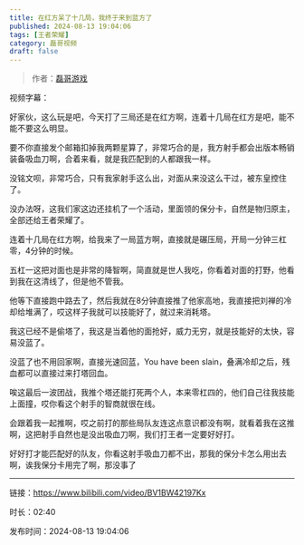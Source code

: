 ```yaml
---
title: 在红方呆了十几局，我终于来到蓝方了
published: 2024-08-13 19:04:06
tags: [王者荣耀]
category: 磊哥视频
draft: false
---
```



> 作者：[磊哥游戏](https://space.bilibili.com/268941858?spm_id_from=333.788.upinfo.head.click)

视频字幕：

好家伙，这么玩是吧，今天打了三局还是在红方啊，连着十几局在红方是吧，能不能不要这么明显。

要不你直接发个邮箱扣掉我两颗星算了，非常巧合的是，我方射手都会出版本畅销装备吸血刀啊，合着来看，就是我匹配到的人都跟我一样。

没铭文呗，非常巧合，只有我家射手这么出，对面从来没这么干过，被东皇控住了。

没办法呀，这我们家这边还挂机了一个活动，里面领的保分卡，自然是物归原主，全部还给王者荣耀了。

连着十几局在红方啊，给我来了一局蓝方啊，直接就是碾压局，开局一分钟三杠零，4分钟的时候。

五杠一这把对面也是非常的降智啊，简直就是世人我吃，你看着对面的打野，他看到我在这清线了，但是他不管我。

他等下直接跑中路去了，然后我就在8分钟直接推了他家高地，我直接把刘禅的冷却给堆满了，哎这样子我就可以技能好了，就过来消耗塔。

我这已经不是偷塔了，我这是当着他的面抢好，威力无穷，就是技能好的太快，容易没蓝了。

没蓝了也不用回家啊，直接光速回蓝，You have been slain，叠满冷却之后，残血都可以直接过来打塔回血。

唉这最后一波团战，我推个塔还能打死两个人，本来零杠四的，他们自己往我技能上面撞，哎你看这个射手的智商就很在线。

会跟着我一起推啊，哎之前打的那些局队友连这点意识都没有啊，就看着我在这推啊，这把射手自然也是没出吸血刀啊，我们打王者一定要好好打。

好好打才能匹配好的队友，你看这射手吸血刀都不出，那我的保分卡怎么用出去啊，诶我保分卡用完了啊，那没事了

---

链接：https://www.bilibili.com/video/BV1BW42197Kx

时长：02:40

发布时间：2024-08-13 19:04:06
